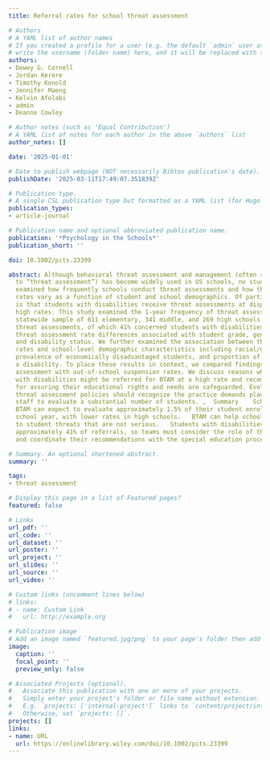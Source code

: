 ```yaml
---
title: Referral rates for school threat assessment

# Authors
# A YAML list of author names
# If you created a profile for a user (e.g. the default `admin` user at `content/authors/admin/`), 
# write the username (folder name) here, and it will be replaced with their full name and linked to their profile.
authors:
- Dewey G. Cornell
- Jordan Kerere
- Timothy Konold
- Jennifer Maeng
- Kelvin Afolabi
- admin
- Deanne Cowley

# Author notes (such as 'Equal Contribution')
# A YAML list of notes for each author in the above `authors` list
author_notes: []

date: '2025-01-01'

# Date to publish webpage (NOT necessarily Bibtex publication's date).
publishDate: '2025-03-11T17:49:07.351839Z'

# Publication type.
# A single CSL publication type but formatted as a YAML list (for Hugo requirements).
publication_types:
- article-journal

# Publication name and optional abbreviated publication name.
publication: '*Psychology in the Schools*'
publication_short: ''

doi: 10.1002/pits.23399

abstract: Although behavioral threat assessment and management (often shortened
  to “threat assessment”) has become widely used in US schools, no studies have systematically
  examined how frequently schools conduct threat assessments and how threat assessment
  rates vary as a function of student and school demographics. Of particular concern
  is that students with disabilities receive threat assessments at disproportionately
  high rates. This study examined the 1‐year frequency of threat assessments in a
  statewide sample of 611 elementary, 341 middle, and 269 high schools reporting 15,301
  threat assessments, of which 41% concerned students with disabilities. We identified
  threat assessment rate differences associated with student grade, gender, race/ethnicity,
  and disability status. We further examined the association between threat assessment
  rates and school‐level demographic characteristics including racial/ethnic composition,
  prevalence of economically disadvantaged students, and proportion of students with
  a disability. To place these results in context, we compared findings for threat
  assessment with out‐of‐school suspension rates. We discuss reasons why students
  with disabilities might be referred for BTAM at a high rate and recommend practices
  for assuring their educational rights and needs are safeguarded. Evolving school
  threat assessment policies should recognize the practice demands placed on school
  staff to evaluate a substantial number of students. ,  Summary    Schools using
  BTAM can expect to evaluate approximately 1.5% of their student enrollment in one
  school year, with lower rates in high schools.   BTAM can help schools avoid overreacting
  to student threats that are not serious.   Students with disabilities constitute
  approximately 41% of referrals, so teams must consider the role of their disability
  and coordinate their recommendations with the special education process.

# Summary. An optional shortened abstract.
summary: ''

tags: 
- threat assessment

# Display this page in a list of Featured pages?
featured: false

# Links
url_pdf: ''
url_code: ''
url_dataset: ''
url_poster: ''
url_project: ''
url_slides: ''
url_source: ''
url_video: ''

# Custom links (uncomment lines below)
# links:
# - name: Custom Link
#   url: http://example.org

# Publication image
# Add an image named `featured.jpg/png` to your page's folder then add a caption below.
image:
  caption: ''
  focal_point: ''
  preview_only: false

# Associated Projects (optional).
#   Associate this publication with one or more of your projects.
#   Simply enter your project's folder or file name without extension.
#   E.g. `projects: ['internal-project']` links to `content/project/internal-project/index.md`.
#   Otherwise, set `projects: []`.
projects: []
links:
- name: URL
  url: https://onlinelibrary.wiley.com/doi/10.1002/pits.23399
---
```


